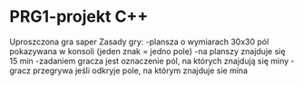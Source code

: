 # PRG1-projekt C++
Uproszczona gra saper
Zasady gry:
-plansza o wymiarach 30x30 pól pokazywana w konsoli (jeden znak = jedno pole)
-na planszy znajduje się 15 min
-zadaniem gracza jest oznaczenie pól, na których znajdują się miny
-gracz przegrywa jeśli odkryje pole, na którym znajduje sie mina
